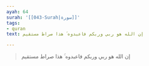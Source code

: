 ```yaml
---
ayah: 64
surah: '[[043-Surah|سورة]]'
tags:
- quran
text: إن الله هو ربي وربكم فاعبدوه ۚ هذا صراط مستقيم

---
```

> إن الله هو ربي وربكم فاعبدوه ۚ هذا صراط مستقيم
